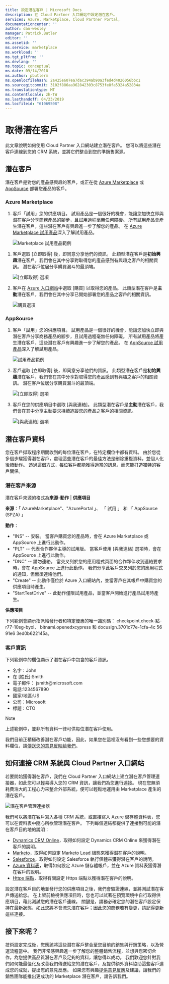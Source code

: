 ```yaml
---
title: 設定潛在客戶 | Microsoft Docs
description: 在 Cloud Partner 入口網站中設定潛在客戶。
services: Azure, Marketplace, Cloud Partner Portal,
documentationcenter: ''
author: dan-wesley
manager: Patrick.Butler
editor: ''
ms.assetid: ''
ms.service: marketplace
ms.workload: ''
ms.tgt_pltfrm: ''
ms.devlang: ''
ms.topic: conceptual
ms.date: 09/14/2018
ms.author: pbutlerm
ms.openlocfilehash: 2a425e607ea7dac394ab90a3fed4d4026056bbc1
ms.sourcegitcommit: 3102f886aa962842303c8753fe8fa5324a52834a
ms.translationtype: MT
ms.contentlocale: zh-TW
ms.lasthandoff: 04/23/2019
ms.locfileid: "61069508"
---
```

<a name="get-customer-leads"></a>取得潛在客戶
==================

此文章說明如何使用 Cloud Partner 入口網站建立潛在客戶。 您可以將這些潛在客戶連線到您的 CRM 系統，並將它們整合到您的準銷售案源。

## <a name="leads"></a>潛在客戶

潛在客戶是對您的產品感興趣的客戶，或正在從 [Azure Marketplace](https://azuremarketplace.microsoft.com/) 或 [AppSource](https://appsource.microsoft.com) 部署您產品的客戶。

### <a name="azure-marketplace"></a>Azure Marketplace

1.  客戶「試用」您的供應項目。 試用產品是一個很好的機會，能讓您加快立即與潛在客戶分享商務產品的腳步，且試用過程毫無任何障礙。 所有試用產品會產生潛在客戶，這些潛在客戶有興趣進一步了解您的產品。 在 [Azure Marketplace 試用產品](https://azuremarketplace.azureedge.net/documents/azure-marketplace-test-drive-program.pdf)深入了解試用產品。

    ![Marketplace 試用產品範例](./media/cloud-partner-portal-get-customer-leads/test-drive-offer.png)
 

<!-- -->

1. 客戶選取 [立即取得] 後，即同意分享他們的資訊。 此類型潛在客戶是**初始興趣**潛在客戶，我們會在其中分享對取得您的產品感到有興趣之客戶的相關資訊。 潛在客戶位居分享購買漏斗的最頂端。

   ![[立即取得] 選項](./media/cloud-partner-portal-get-customer-leads/get-it-now-button.png)

1. 客戶在 [Azure 入口網站](https://portal.azure.com/)中選取 [購買] 以取得您的產品。 此類型潛在客戶是**主動**潛在客戶，我們會在其中分享已開始部署您的產品之客戶的相關資訊。

   ![購買選項](./media/cloud-partner-portal-get-customer-leads/purchase-button.png)


### <a name="appsource"></a>AppSource

1.  客戶「試用」您的供應項目。 試用產品是一個很好的機會，能讓您加快立即與潛在客戶分享商務產品的腳步，且試用過程毫無任何障礙。 所有試用產品將產生潛在客戶，這些潛在客戶有興趣進一步了解您的產品。 在 [AppSource 試用產品](https://appsource.microsoft.com/blogs/want-to-try-an-app-take-a-test-drive)深入了解試用產品。

    ![試用產品範例](./media/cloud-partner-portal-get-customer-leads/test-drive-offer-2.png)

2.  客戶選取 [立即取得] 後，即同意分享他們的資訊。 此類型潛在客戶是**初始興趣**潛在客戶，我們會在其中分享對取得您的產品感到有興趣之客戶的相關資訊。 潛在客戶位居分享購買漏斗的最頂端。

      ![[立即取得] 選項](./media/cloud-partner-portal-get-customer-leads/get-it-now-button-2.png)


3.  客戶在您的供應項目中選取 [與我連絡]。 此類型潛在客戶是**主動**潛在客戶，我們會在其中分享主動要求持續追蹤您的產品之客戶的相關資訊。

    ![[與我連絡] 選項](./media/cloud-partner-portal-get-customer-leads/contact-me-image.png)

<a name="lead-data"></a>潛在客戶資料
---------

您在客戶擷取程序期間收到的每位潛在客戶，在特定欄位中都有資料。 由於您從多個步驟獲得潛在客戶，處理這些潛在客戶的最佳方法是刪除重複資料，並個人化後續動作。 透過這個方式，每位客戶都能獲得適當的訊息，而您能打造獨特的客戶關係。

### <a name="lead-source"></a>潛在客戶來源

潛在客戶來源的格式為**來源**-**動作** |  **供應項目**

**來源**：「 AzureMarketplace"、"AzurePortal 」、 「 試用 」 和 「 AppSource (SPZA) 」

**動作**：
- "INS" -- 安裝。 當客戶購買您的產品時，會在 Azure Marketplace 或 AppSource 上進行此動作。
- "PLT" -- 代表合作夥伴主導的試用版。 當客戶使用 [與我連絡] 選項時，會在 AppSource 上進行此動作。
- "DNC" -- 請勿連絡。 當交叉列於您的應用程式頁面的合作夥伴收到連絡要求時，會在 AppSource 上進行此動作。 我們分享此客戶交叉列於您的應用程式的通知，但無須連絡他們。
- "Create" -- 此動作僅位於 Azure 入口網站內，並當客戶在其帳戶中購買您的供應項目時產生。
- "StartTestDrive" -- 此動作僅限試用產品，並當客戶開始進行產品試用時產生。

**供應項目**

下列範例會顯示指派給發行者和特定優惠的唯一識別碼： checkpoint.check-點-r77-10sg-byol、 bitnami.openedxcypress 和 docusign.3701c77e-1cfa-4c 56 91e6 3ed0b622145a。


### <a name="customer-info"></a>客戶資訊

下列範例中的欄位顯示了潛在客戶中包含的客戶資訊。
- 名字：John
- 在 [姓氏]:Smith
- 電子郵件： jsmith\@microsoft.com
- 電話:1234567890
- 國家/地區:US
- 公司：Microsoft
- 標題：CTO

>[!Note]
>上述範例中，並非所有資料一律可供每位潛在客戶使用。

我們目前正積極改善潛在客戶功能，因此，如果您在這裡沒有看到一些您想要的資料欄位，請[傳送您的意見反映給我們](mailto:AzureMarketOnboard@microsoft.com)。

<a name="how-to-connect-your-crm-system-with-the-cloud-partner-portal"></a>如何連接 CRM 系統與 Cloud Partner 入口網站
------------------------------------------------------------

若要開始獲得潛在客戶，我們在 Cloud Partner 入口網站上建立潛在客戶管理連接器，如此您可以輕易導入您的 CRM 資訊，讓我們為您進行連接。 現在您無須耗費浩大的工程心力來整合外部系統，便可以輕鬆地運用由 Marketplace 產生的潛在客戶。

![潛在客戶管理連接器](./media/cloud-partner-portal-get-customer-leads/lead-management-connector.png)

我們可以將潛在客戶寫入各種 CRM 系統，或直接寫入 Azure 儲存體資料表，您可以在資料表中隨心所欲管理潛在客戶。 下列每個連結都提供了連接到可能的潛在客戶目的地的說明：

-   [Dynamics CRM Online](./cloud-partner-portal-lead-management-instructions-dynamics.md)，取得如何設定 Dynamics CRM Online 來獲得潛在客戶的說明。
-   [Marketo](./cloud-partner-portal-lead-management-instructions-marketo.md)，取得如何設定 Marketo Lead 組態來獲得潛在客戶的說明。
-    [Salesforce](./cloud-partner-portal-lead-management-instructions-salesforce.md)，取得如何設定 Salesforce 執行個體來獲得潛在客戶的說明。
-    [Azure 資料表](./cloud-partner-portal-lead-management-instructions-azure-table.md)，取得如何設定 Azure 儲存體帳戶，並在 Azure 資料表獲得潛在客戶的說明。
-   [Https 端點](./cloud-partner-portal-lead-management-instructions-https.md)，取得有關設定 Https 端點以獲得潛在客戶的說明。

設定潛在客戶目的地並發行您的供應項目之後，我們會驗證連線，並將測試潛在客戶傳送給您。 在上架前檢視供應項目時，您也可以試著在預覽環境中自行取得供應項目，藉此測試您的潛在客戶連線。 關鍵是，請務必確定您的潛在客戶設定保持在最新狀態，如此您將不會流失潛在客戶；因此您的商務若有變更，請記得更新這些連接。

<a name="what-next"></a>接下來呢？
----------

技術設定完成後，您應該將這些潛在客戶整合至您目前的銷售與行銷策略，以及營運流程當中。 我們非常感興趣進一步了解您的整體銷售流程，並想與您密切合作，為您提供高品質潛在客戶及足夠的資料，讓您得以成功。 我們歡迎您針對我們如何能最佳化及改善我們傳送給您的潛在客戶，及提供額外資料協助這些客戶達成您的成就，提出您的意見反應。 如果您有興趣[提供意見反應](mailto:AzureMarketOnboard@microsoft.com)及建議，讓我們的銷售團隊能推出更成功的 Marketplace 潛在客戶，請告訴我們。
